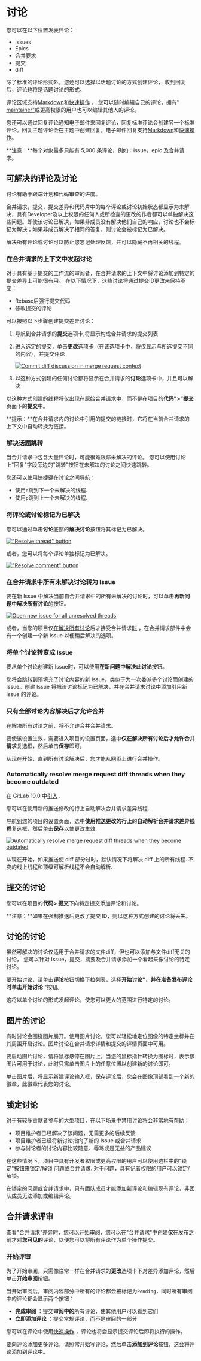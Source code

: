 # 讨论[](#讨论 "Permalink")

您可以在以下位置发表评论：

*   Issues
*   Epics
*   合并要求
*   提交
*   diff

除了标准的评论形式外，您还可以选择以话题讨论的方式创建评论， 收到回复后，评论也将是话题讨论的形式。

评论区域支持[Markdown](/docs/user/markdown)和[快速操作](/docs/user/project/quick-actions) ， 您可以随时编辑自己的评论，拥有" [maintainer"](/docs/user/permissions)或更高权限的用户也可以编辑其他人的评论。

您还可以通过回复评论通知电子邮件来回复评论，回复标准评论会创建另一个标准评论。回复主题评论会在主题中创建回复，电子邮件回复支持[Markdown](/docs/user/markdown)和[快速操作](/docs/user/project/quick-actions)。

**注意：**每个对象最多只能有 5,000 条评论，例如：issue，epic 及合并请求。

## 可解决的评论及讨论[](#resolvable-comments-and-threads "Permalink")

讨论有助于跟踪计划和代码审查的进度。

合并请求，提交，提交差异和代码片中的每个评论或讨论初始状态都显示为未解决，具有Developer及以上权限的任何人或所检查的更改的作者都可以单独解决这些问题。即使该讨论已解决，如果非成员没有解决他们自己的响应，讨论也不会标记为解决；如果非成员解决了相同的答复，则讨论会被标记为已解决。

解决所有评论或讨论可以防止您忘记处理反馈，并可以隐藏不再相关的线程。

### 在合并请求的上下文中发起讨论[](#commit-threads-in-the-context-of-a-merge-request "Permalink")

对于具有基于提交的工作流的审阅者，在合并请求的上下文中将讨论添加到特定的提交差异上可能很有用。 在以下情况下，这些讨论将通过提交ID更改来保持不变：

*   Rebase后强行提交代码
*   修改提交的评论

可以按照以下步骤创建提交差异讨论：

1.  导航到合并请求的**提交**选项卡,将显示构成合并请求的提交列表

2.  进入选定的提交，单击**更改**选项卡（在该选项卡中，将仅显示与所选提交不同的内容），并提交评论

    [![Commit diff discussion in merge request context](/docs/img/commit_comment_mr_context.png)](/docs/img/commit_comment_mr_context.png)

3.  以这种方式创建的任何讨论都将显示在合并请求的**讨论**选项卡中，并且可以解决

以这种方式创建的线程将仅出现在原始合并请求中，而不是在项目的**代码">"提交**页面下的**提交**中。

**提示：**在合并请求内的讨论中引用的提交的链接时，它将在当前合并请求的上下文中自动转换为链接。

### 解决话题跳转[](#jumping-between-unresolved-threads "Permalink")

当合并请求中包含大量评论时，可能很难跟踪未解决的评论。 您可以使用讨论上"回复"字段旁边的"跳转"按钮在未解决的讨论之间快速跳转。

您还可以使用快捷键在讨论之间导航：

*   使用`n`跳到下一个未解决的线程.
*   使用`p`跳到上一个未解决的线程.

### 将评论或讨论标记为已解决[](#marking-a-comment-or-thread-as-resolved "Permalink")

您可以通过单击**讨论**底部的**解决讨论**按钮将其标记为已解决。

[!["Resolve thread" button](/docs/img/resolve_thread_button.png)](/docs/img/resolve_thread_button.png)

或者，您可以将每个评论单独标记为已解决。

[!["Resolve comment" button](/docs/img/resolve_comment_button.png)](/docs/img/resolve_comment_button.png)

### 在合并请求中所有未解决讨论转为 Issue[](#move-all-unresolved-threads-in-a-merge-request-to-an-issue "Permalink")

要在新 Issue 中解决当前自合并请求中的所有未解决的讨论时，可以单击**再新问题中解决所有讨论**的按钮。

[![Open new issue for all unresolved threads](/docs/img/btn_new_issue_for_all_threads.png)](/docs/img/btn_new_issue_for_all_threads.png)

或者，当您的项目仅[在解决所有讨论](#only-allow-merge-requests-to-be-merged-if-all-threads-are-resolved)后才接受合并请求[时](#only-allow-merge-requests-to-be-merged-if-all-threads-are-resolved) ，在合并请求部件中会有一个创建一个新 Issue 以便稍后解决的选项。

### 将单个讨论转变成 Issue[](#moving-a-single-thread-to-a-new-issue "Permalink")

要从单个讨论创建新 Issue时，可以使用**在新问题中解决此讨论**按钮。

您将会跳转到预填充了讨论内容的新 Issue，类似于为一次委派多个讨论而创建的 Issue。创建 Issue 将把该讨论标记为已解决，并在合并请求讨论中添加引用新 Issue 的评论。


### 只有全部讨论内容解决后才允许合并[](#only-allow-merge-requests-to-be-merged-if-all-threads-are-resolved "Permalink")

在解决所有讨论之前，将不允许合并合并请求。

要使该设置生效，需要进入项目的设置页面，选中**仅在解决所有讨论后才允许合并请求**复选框，然后单击**保存**即可。

从现在开始，直到所有讨论解决后，您才能从网页上进行合并操作。

### Automatically resolve merge request diff threads when they become outdated[](#automatically-resolve-merge-request-diff-threads-when-they-become-outdated "Permalink")

在 GitLab 10.0 中[引入](https://gitlab.com/gitlab-org/gitlab-foss/-/merge_requests/14053) .

您可以在使用新的推送修改的行上自动解决合并请求差异线程.

导航到您的项目的设置页面，选中**使用推送更改的行上**的**自动解析合并请求差异线程**复选框，然后单击**保存**以使更改生效.

[![Automatically resolve merge request diff threads when they become outdated](/docs/img/a283d966822ac6a760d1a650273fbb3b.png)](/docs/img/automatically_resolve_outdated_discussions.png)

从现在开始，如果推送使 diff 部分过时，默认情况下将解决 diff 上的所有线程. 不变的线上线程和顶级可解析线程不会自动解析.

## 提交的讨论[](#commit-threads "Permalink")

您可以在项目的**代码> 提交**下向特定提交添加评论和讨论。

**注意：**如果在强制推送后更改了提交 ID，则以这种方式创建的讨论将丢失。

## 讨论的讨论[](#threaded-discussions "Permalink")

虽然可解决的讨论仅适用于合并请求的文件diff，但也可以添加与文件diff无关的讨论， 您可以针对 Issue，提交，摘要及合并请求添加一个看起来像讨论的特定讨论。

要开始讨论，请单击**评论**按钮切换下拉列表，选择**开始讨论"，**并在准备发布评论时单击**开始讨论** "按钮。

这将以单个讨论的形式发起评论，使您可以更大的范围进行特定的讨论。

## 图片的讨论[](#image-threads "Permalink")

有时讨论会围绕图片展开。使用图片讨论，您可以轻松地定位图像的特定坐标并在其周围开启讨论。图片讨论在合并请求详情和提交的详情页面中可用。

要启动图片讨论，请将鼠标悬停在图片上。当您的鼠标指针转换为图标时，表示该图片可用于讨论，此时只需单击图片上的任意位置以创建新的讨论即可。

单击图片后，将显示新建评论输入框，保存评论后，您会在图像顶部看到一个新的徽章，此徽章代表您的讨论。

## 锁定讨论[](#lock-discussions "Permalink")

对于有较多贡献者参与的大型项目，在以下场景中禁用讨论将会非常地有帮助：

*   项目维护者已经解决了该问题，无需更多的后续反馈
*   项目维护者已经将新讨论指向了新的 Issue 或合并请求
*   参与讨论者的讨论内容比较随意、辱骂或是无益的产品建议

在这些情况下，项目中具有开发者权限或更高权限的用户可以使用边栏中的"锁定"按钮来锁定/解锁 问题或合并请求. 对于问题，具有记者权限的用户可以锁定/解锁。

在锁定的问题或合并请求中，只有团队成员才能添加新评论和编辑现有评论，非团队成员无法添加或编辑评论。

## 合并请求评审[](#merge-request-reviews "Permalink")

查看"合并请求"差异时，您可以开始审阅，您可以在"合并请求"中创建**仅**在发布之前才对**您可见的**评论，以便您可以将所有评论作为单个操作提交。

### 开始评审[](#starting-a-review "Permalink")

为了开始审阅，只需像往常一样在合并请求的**更改**选项卡下对差异添加评论，然后单击**开始审阅**按钮。

当开始审阅后，审阅内容部分中所有的评论都会被标记为`Pending`，同时所有审阅中的评论都会显示两个按钮：

*   **完成审阅** ：提交**审阅中的**所有评论，使其他用户可以看到它们
*   **立即添加评论** ：提交常规评论，而不是审阅的一部分

您可以在评论中使用[快速操作](/docs/user/project/quick-actions) ，评论也将会显示提交评论后即将执行的操作。

要向评论添加更多评论，请照常开始写评论，然后单击**添加到评论**按钮，这会将评论添加到评论中。
